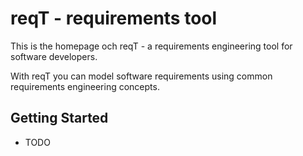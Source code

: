 # reqT - requirements tool

This is the homepage och reqT - a requirements engineering tool for software developers.

With reqT you can model software requirements using common requirements engineering concepts.  

## Getting Started

* TODO

